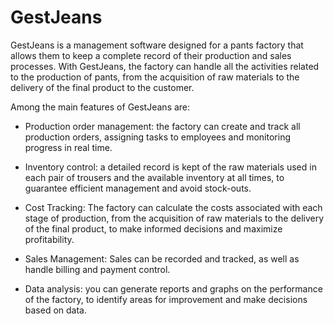 # GestJeans

GestJeans is a management software designed for a pants factory that allows them to keep a complete record of their production and sales processes. 
With GestJeans, the factory can handle all the activities related to the production of pants, from the acquisition of raw materials to the delivery 
of the final product to the customer.

Among the main features of GestJeans are:
  - Production order management: the factory can create and track all production orders, assigning 
    tasks to employees and monitoring progress in real time.
    
  - Inventory control: a detailed record is kept of the raw materials used in each pair of trousers 
    and the available inventory at all times, to guarantee efficient management and avoid stock-outs.
  
  - Cost Tracking: The factory can calculate the costs associated with each stage of production, from 
    the acquisition of raw materials to the delivery of the final product, to make informed decisions 
    and maximize profitability.
    
  - Sales Management: Sales can be recorded and tracked, as well as handle billing and payment control.
  
  - Data analysis: you can generate reports and graphs on the performance of the factory, to identify areas 
  for improvement and make decisions based on data.
